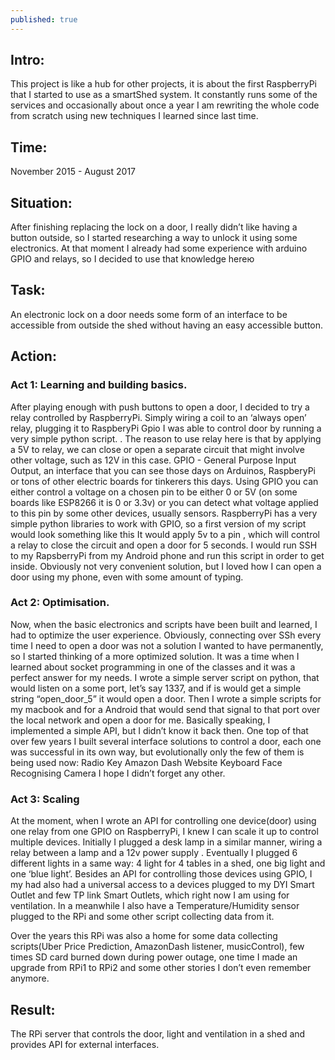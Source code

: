 ```yaml
---
published: true
---
```

## Intro: 
This project is like a hub for other projects, it is about the first RaspberryPi that I started to use as a smartShed system. It constantly runs some of the services and occasionally about once a year I am rewriting the whole code from scratch using new techniques I learned since last time.
## Time: 
November 2015 - August 2017
## Situation: 
After finishing replacing the lock on a door, I really didn’t like having a button outside, so I started researching a way to unlock it using some electronics. At that moment I already had some experience with arduino GPIO and relays, so I decided to use that knowledge hereю
## Task: 
An electronic lock on a door needs some form of an interface to be accessible from outside the shed without having an easy accessible button.
## Action: 
### Act 1: Learning and building basics. 
After playing enough with push buttons to open a door, I decided to try a relay controlled by RaspberryPi. Simply wiring a coil to an ‘always open’ relay, <relay>plugging it to RaspberyPi Gpio I was able to control door by running a very simple python script. <scheme>. The reason to use relay here is that by applying a 5V to relay, we can close or open a separate circuit that might involve other voltage, such as 12V in this case. 
GPIO - General Purpose Input Output, an interface that you can see those days on Arduinos, RaspberyPi or tons of other electric boards for tinkerers this days. Using GPIO you can either control a voltage on a chosen pin to be either 0 or 5V (on some boards like ESP8266 it is 0 or 3.3v) or you can detect what voltage applied to this pin by some other devices, usually sensors. 
 RaspberryPi has a very simple python libraries to work with GPIO, so a first version of my script would look something like this <code></code>
It would apply 5v to a pin <pin number>, which will control a relay to close the circuit and open a door for 5 seconds. I would run SSH to my RapsberryPi from my Android phone and run this script in order to get inside. Obviously not very convenient solution, but I loved how I can open a door using my phone, even with some amount of typing.
### Act 2: Optimisation.
Now, when the basic electronics and scripts have been built and learned, I had to optimize the user experience. Obviously, connecting over SSh every time I need to open a door was not a solution I wanted to have permanently, so I started thinking of a more optimized solution. It was a time when I learned about socket programming in one of the classes and it was a perfect answer for my needs. I wrote a simple server script on python, that would listen on a some port, let’s say 1337, and if is would get a simple string “open_door_5” it would open a door. Then I wrote a simple scripts for my macbook and for a Android that would send that signal to that port over the local network and open a door for me. Basically speaking, I implemented a simple API, but I didn’t know it back then. One top of that over few years I built several interface solutions to control a door, each one was successful in its own way, but evolutionally only the few of them is being used now:
Radio Key <link>
Amazon Dash <link>
Website<link>
Keyboard<link>
Face Recognising Camera <link>
I hope I didn’t forget any other.


### Act 3: Scaling 
At the moment, when I wrote an API for controlling one device(door) using one relay from one GPIO on RaspberryPi, I knew I can scale it up to control multiple devices. Initially I plugged a desk lamp in a similar manner, wiring a relay between a lamp and a 12v power supply <diagram>. Eventually I plugged 6 different lights in a same way: 4 light for 4 tables in a shed, one big light and one ‘blue light’. Besides an API for controlling those devices using GPIO, I my had also had a universal access to a devices plugged to my DYI Smart Outlet <link> and few TP link Smart Outlets, which right now I am using for ventilation<link>. In a meanwhile I also have a Temperature/Humidity sensor plugged to the RPi and some other script collecting data from it. <screenshot of the status board> 

Over the years this RPi was also a home for some data collecting scripts(Uber Price Prediction<link>, AmazonDash listener<link>, musicControl<link>), few times SD card burned down during power outage, one time I made an upgrade from RPi1 to RPi2 and some other stories I don’t even remember anymore. 

## Result:
The RPi server that controls the door, light and ventilation in a shed and provides API for external interfaces. 

